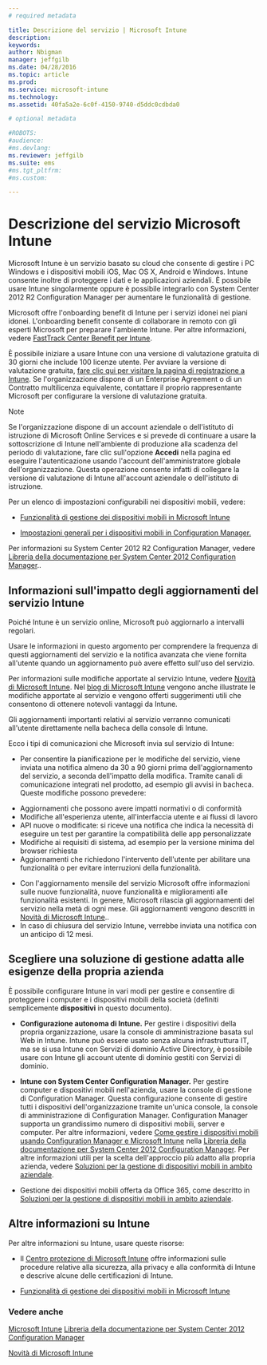 ```yaml
---
# required metadata

title: Descrizione del servizio | Microsoft Intune
description:
keywords:
author: Nbigman
manager: jeffgilb
ms.date: 04/28/2016
ms.topic: article
ms.prod:
ms.service: microsoft-intune
ms.technology:
ms.assetid: 40fa5a2e-6c0f-4150-9740-d5ddc0cdbda0

# optional metadata

#ROBOTS:
#audience:
#ms.devlang:
ms.reviewer: jeffgilb
ms.suite: ems
#ms.tgt_pltfrm:
#ms.custom:

---
```


# Descrizione del servizio Microsoft Intune

Microsoft Intune è un servizio basato su cloud che consente di gestire i PC Windows e i dispositivi mobili iOS, Mac OS X, Android e Windows. Intune consente inoltre di proteggere i dati e le applicazioni aziendali. È possibile usare Intune singolarmente oppure è possibile integrarlo con System Center 2012 R2 Configuration Manager per aumentare le funzionalità di gestione.

Microsoft offre l'onboarding benefit di Intune per i servizi idonei nei piani idonei. L'onboarding benefit consente di collaborare in remoto con gli esperti Microsoft per preparare l'ambiente Intune. Per altre informazioni, vedere [FastTrack Center Benefit per Intune](http://go.microsoft.com/fwlink/?LinkId=619281).

È possibile iniziare a usare Intune con una versione di valutazione gratuita di 30 giorni che include 100 licenze utente. Per avviare la versione di valutazione gratuita, [fare clic qui per visitare la pagina di registrazione a Intune](http://www.microsoft.com/en-us/server-cloud/products/microsoft-intune/). Se l'organizzazione dispone di un Enterprise Agreement o di un Contratto multilicenza equivalente, contattare il proprio rappresentante Microsoft per configurare la versione di valutazione gratuita.

> [!NOTE]
> Se l'organizzazione dispone di un account aziendale o dell'istituto di istruzione di Microsoft Online Services e si prevede di continuare a usare la sottoscrizione di Intune nell'ambiente di produzione alla scadenza del periodo di valutazione, fare clic sull'opzione **Accedi** nella pagina ed eseguire l'autenticazione usando l'account dell'amministratore globale dell'organizzazione. Questa operazione consente infatti di collegare la versione di valutazione di Intune all'account aziendale o dell'istituto di istruzione.

Per un elenco di impostazioni configurabili nei dispositivi mobili, vedere:

-   [Funzionalità di gestione dei dispositivi mobili in Microsoft Intune](mobile-device-management-capabilities-in-microsoft-intune.md)

-   [Impostazioni generali per i dispositivi mobili in Configuration Manager.](https://technet.microsoft.com/en-us/library/dn376523.aspx)

Per informazioni su System Center 2012 R2 Configuration Manager, vedere [Libreria della documentazione per System Center 2012 Configuration Manager](https://technet.microsoft.com/library/gg682041.aspx)..

## Informazioni sull'impatto degli aggiornamenti del servizio Intune
Poiché Intune è un servizio online, Microsoft può aggiornarlo a intervalli regolari.

Usare le informazioni in questo argomento per comprendere la frequenza di questi aggiornamenti del servizio e la notifica avanzata che viene fornita all'utente quando un aggiornamento può avere effetto sull'uso del servizio.

Per informazioni sulle modifiche apportate al servizio Intune, vedere [Novità di Microsoft Intune](/intune/deploy-use/Whats-new-in-microsoft-intune.md). Nel [blog di Microsoft Intune](http://blogs.technet.com/b/microsoftintune/) vengono anche illustrate le modifiche apportate al servizio e vengono offerti suggerimenti utili che consentono di ottenere notevoli vantaggi da Intune.

Gli aggiornamenti importanti relativi al servizio verranno comunicati all'utente direttamente nella bacheca della console di Intune.

Ecco i tipi di comunicazioni che Microsoft invia sul servizio di Intune:
-   Per consentire la pianificazione per le modifiche del servizio, viene inviata una notifica almeno da 30 a 90 giorni prima dell'aggiornamento del servizio, a seconda dell'impatto della modifica. Tramite canali di comunicazione integrati nel prodotto, ad esempio gli avvisi in bacheca. Queste modifiche possono prevedere:
* Aggiornamenti che possono avere impatti normativi o di conformità
* Modifiche all'esperienza utente, all'interfaccia utente e ai flussi di lavoro
* API nuove o modificate: si riceve una notifica che indica la necessità di eseguire un test per garantire la compatibilità delle app personalizzate
* Modifiche ai requisiti di sistema, ad esempio per la versione minima del browser richiesta
* Aggiornamenti che richiedono l'intervento dell'utente per abilitare una funzionalità o per evitare interruzioni della funzionalità.
-   Con l'aggiornamento mensile del servizio Microsoft offre informazioni sulle nuove funzionalità, nuove funzionalità e miglioramenti alle funzionalità esistenti. In genere, Microsoft rilascia gli aggiornamenti del servizio nella metà di ogni mese. Gli aggiornamenti vengono descritti in [Novità di Microsoft Intune](/intune/deploy-use/whats-new-in-microsoft-intune.md)..
-   In caso di chiusura del servizio Intune, verrebbe inviata una notifica con un anticipo di 12 mesi.

## Scegliere una soluzione di gestione adatta alle esigenze della propria azienda
È possibile configurare Intune in vari modi per gestire e consentire di proteggere i computer e i dispositivi mobili della società (definiti semplicemente **dispositivi** in questo documento).

-   **Configurazione autonoma di Intune.** Per gestire i dispositivi della propria organizzazione, usare la console di amministrazione basata sul Web in Intune. Intune può essere usato senza alcuna infrastruttura IT, ma se si usa Intune con Servizi di dominio Active Directory, è possibile usare con Intune gli account utente di dominio gestiti con Servizi di dominio.

-   **Intune con System Center Configuration Manager.** Per gestire computer e dispositivi mobili nell'azienda, usare la console di gestione di Configuration Manager. Questa configurazione consente di gestire tutti i dispositivi dell'organizzazione tramite un'unica console, la console di amministrazione di Configuration Manager. Configuration Manager supporta un grandissimo numero di dispositivi mobili, server e computer. Per altre informazioni, vedere [Come gestire i dispositivi mobili usando Configuration Manager e Microsoft Intune](http://go.microsoft.com/fwlink/?LinkID=271118) nella [Libreria della documentazione per System Center 2012 Configuration Manager](https://technet.microsoft.com/library/gg682041.aspx).  Per altre informazioni utili per la scelta dell'approccio più adatto alla propria azienda, vedere [Soluzioni per la gestione di dispositivi mobili in ambito aziendale](/intune/plan-design/ways-to-do-enterprise-mobility.md).

-   Gestione dei dispositivi mobili offerta da Office 365, come descritto in [Soluzioni per la gestione di dispositivi mobili in ambito aziendale](/intune/plan-design/ways-to-do-enterprise-mobility.md).

## Altre informazioni su Intune
Per altre informazioni su Intune, usare queste risorse:

-   Il [Centro protezione di Microsoft Intune](http://www.microsoft.com/en-us/server-cloud/products/intune-trust-center/) offre informazioni sulle procedure relative alla sicurezza, alla privacy e alla conformità di Intune e descrive alcune delle certificazioni di Intune.

-   [Funzionalità di gestione dei dispositivi mobili in Microsoft Intune](/intune/understand-explore/mobile-device-management-capabilities-in-microsoft-intune.md)

### Vedere anche
[Microsoft Intune](https://docs.microsoft.com/intune/)
[Libreria della documentazione per System Center 2012 Configuration Manager](https://technet.microsoft.com/library/gg682041.aspx)

[Novità di Microsoft Intune](/intune/deploy-use/whats-new-in-microsoft-intune.md)


<!--HONumber=May16_HO1-->



